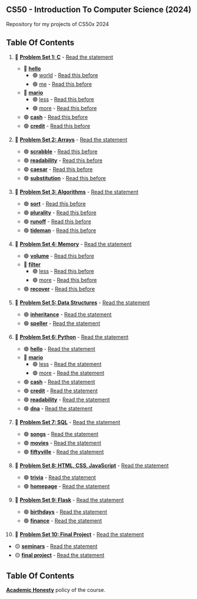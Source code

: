 ## CS50 - Introduction To Computer Science (2024)
Repository for my projects of CS50x 2024

## Table Of Contents

1. 🔴 **[Problem Set 1: C](/week01/pset1)** - [Read the statement](https://cs50.harvard.edu/x/2024/psets/1/)
   - 🔵 **[hello](/week01/pset1/01-hello)**
     - 🟢 [world](/week01/pset1/01-hello/world) - [Read this before](https://cs50.harvard.edu/x/2024/psets/1/world/)
     - 🟢 [me](/week01/pset1/01-hello/me) - [Read this before](https://cs50.harvard.edu/x/2024/psets/1/me/)
   - 🔵 **[mario](/week01/pset1/02-mario)**
     - 🟢 [less](/week01/pset1/02-mario/mario-less) - [Read this before](https://cs50.harvard.edu/x/2024/psets/1/mario/less)
     - 🟢 [more](/week01/pset1/02-mario/mario-more) - [Read this before](https://cs50.harvard.edu/x/2024/psets/1/mario/more)
   - 🟢 **[cash](/week01/pset1/03-cash)** - [Read this before](https://cs50.harvard.edu/x/2024/psets/1/cash)
   - 🟢 **[credit](/week01/pset1/04-credit)** - [Read this before](https://cs50.harvard.edu/x/2024/psets/1/credit)

2. 🔴 **[Problem Set 2: Arrays](/week02/pset2)** - [Read the statement](https://cs50.harvard.edu/x/2024/psets/2)
   - 🟢 **[scrabble](/week02/pset2/01-scrabble)** - [Read this before](https://cs50.harvard.edu/x/2024/psets/2/scrabble)
   - 🟢 **[readability](/week02/pset2/02-readability)** - [Read this before](https://cs50.harvard.edu/x/2024/psets/2/readability)
   - 🟢 **[caesar](/week02/pset2/03-caesar)** - [Read this before](https://cs50.harvard.edu/x/2024/psets/2/caesar)
   - 🟢 **[substitution](/week02/pset2/04-substitution)** - [Read this before](https://cs50.harvard.edu/x/2024/psets/2/substitution)

3. 🔴 **[Problem Set 3: Algorithms](/week03/pset3)** - [Read the statement](https://cs50.harvard.edu/x/2024/psets/3/)
   - 🟢 **[sort](/week03/pset3/01-sort)** - [Read this before](https://cs50.harvard.edu/x/2024/psets/3/sort)
   - 🟢 **[plurality](/week03/pset3/02-plurality)** - [Read this before](https://cs50.harvard.edu/x/2024/psets/3/plurality)
   - 🟢 **[runoff](/week03/pset3/03-runoff)** - [Read this before](https://cs50.harvard.edu/x/2024/psets/3/runoff)
   - 🟢 **[tideman](/week03/pset3/04-tideman)** - [Read this before](https://cs50.harvard.edu/x/2024/psets/3/tideman)

4. 🔴 **[Problem Set 4: Memory](/week04/pset4)** - [Read the statement](https://cs50.harvard.edu/x/2024/psets/4/)
   - 🟢 **[volume](/week04/pset4/volume)** - [Read this before](https://cs50.harvard.edu/x/2024/psets/4/volume)
   - 🔵 **[filter](/week04/pset4/filter)**
     - 🟢 [less](/week04/pset4/filter-less) - [Read this before](https://cs50.harvard.edu/x/2024/psets/4/filter/less)
     - 🟢 [more](/week04/pset4/filter-more) - [Read this before](https://cs50.harvard.edu/x/2024/psets/4/filter/more)
   - 🟢 **[recover](/week04/pset4/recover)** - [Read this before](https://cs50.harvard.edu/x/2024/psets/4/recover)

5. 🔴 **[Problem Set 5: Data Structures](/week05/pset5)** - [Read the statement](https://cs50.harvard.edu/x/2024/psets/5/)
   - 🟢 **[inheritance](/week05/pset5/inheritance)** - [Read the statement](https://cs50.harvard.edu/x/2024/psets/5/inheritance)
   - 🟢 **[speller](/week05/pset5/speller)** - [Read the statement](https://cs50.harvard.edu/x/2024/psets/5/speller)

6. 🔴 **[Problem Set 6: Python](/week06/pset6)** - [Read the statement](https://cs50.harvard.edu/x/2024/psets/6/)
   - 🟢 **[hello](/week06/pset6/hello)** - [Read the statement](https://cs50.harvard.edu/x/2024/psets/6/hello)
   - 🔵 **[mario](/week06/pset6/mario)** 
     - 🟢 [less](/week06/pset6/mario-less) - [Read the statement](https://cs50.harvard.edu/x/2024/psets/6/mario/less)
     - 🟢 [more](/week06/pset6/mario-more) - [Read the statement](https://cs50.harvard.edu/x/2024/psets/6/mario/more)
   - 🟢 **[cash](/week06/pset6/cash)** - [Read the statement](https://cs50.harvard.edu/x/2024/psets/6/cash)
   - 🟢 **[credit](/week06/pset6/credit)** - [Read the statement](https://cs50.harvard.edu/x/2024/psets/6/credit)
   - 🟢 **[readability](/week06/pset6/readability)** - [Read the statement](https://cs50.harvard.edu/x/2024/psets/6/readability)
   - 🟢 **[dna](/week06/pset6/dna)** - [Read the statement](https://cs50.harvard.edu/x/2024/psets/6/dna)

7. 🔴 **[Problem Set 7: SQL](/week07/pset7)** - [Read the statement](https://cs50.harvard.edu/x/2024/psets/7/)
   - 🟢 **[songs](/week07/pset7/songs)** - [Read the statement](https://cs50.harvard.edu/x/2024/psets/7/songs)
   - 🟢 **[movies](/week07/pset7/movies)** - [Read the statement](https://cs50.harvard.edu/x/2024/psets/7/movies)
   - 🟢 **[fiftyville](/week07/pset7/fiftyville)** - [Read the statement](https://cs50.harvard.edu/x/2024/psets/7/fiftyville)

8. 🔴 **[Problem Set 8: HTML, CSS, JavaScript](/week08/pset8)** - [Read the statement](https://cs50.harvard.edu/x/2024/psets/8/)
   - 🟢 **[trivia](/week08/pset8/trivia)** - [Read the statement](https://cs50.harvard.edu/x/2024/psets/8/trivia)
   - 🟢 **[homepage](/week08/pset8/trivia)** - [Read the statement](https://cs50.harvard.edu/x/2024/psets/8/homepage)

9. 🔴 **[Problem Set 9: Flask](/week09/pset9)** - [Read the statement](https://cs50.harvard.edu/x/2024/psets/9/)
   - 🟢 **[birthdays](/week09/pset9/finance)** - [Read the statement](https://cs50.harvard.edu/x/2024/psets/9/birthdays)
   - 🟢 **[finance](/week09/pset9/finance)** - [Read the statement](https://cs50.harvard.edu/x/2024/psets/9/finance)

11. 🔴 **[Problem Set 10: Final Project](/week10/finalproject)** - [Read the statement](https://cs50.harvard.edu/x/2024/finalproject/)
   - 🟡 **[seminars](/week10/finalproject/final)** - [Read the statement](https://cs50.harvard.edu/x/2024/seminars/)
   - 🟡 **[final project](/week10/finalproject/final)** - [Read the statement](https://cs50.harvard.edu/x/2024/project/)

## Table Of Contents
[**Academic Honesty**](https://cs50.harvard.edu/x/2024/honesty/) policy of the course.
